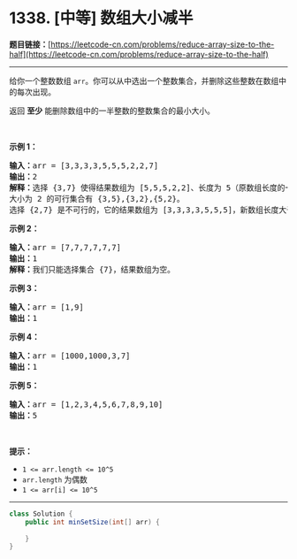 # 1338. [中等] 数组大小减半

**题目链接：**[https://leetcode-cn.com/problems/reduce-array-size-to-the-half](https://leetcode-cn.com/problems/reduce-array-size-to-the-half)

---

<div class="content__1Y2H">
 <div class="notranslate">
  <p>给你一个整数数组&nbsp;<code>arr</code>。你可以从中选出一个整数集合，并删除这些整数在数组中的每次出现。</p> 
  <p>返回&nbsp;<strong>至少</strong>&nbsp;能删除数组中的一半整数的整数集合的最小大小。</p> 
  <p>&nbsp;</p> 
  <p><strong>示例 1：</strong></p> 
  <pre class="language-text"><strong>输入：</strong>arr = [3,3,3,3,5,5,5,2,2,7]
<strong>输出：</strong>2
<strong>解释：</strong>选择 {3,7} 使得结果数组为 [5,5,5,2,2]、长度为 5（原数组长度的一半）。
大小为 2 的可行集合有 {3,5},{3,2},{5,2}。
选择 {2,7} 是不可行的，它的结果数组为 [3,3,3,3,5,5,5]，新数组长度大于原数组的二分之一。
</pre> 
  <p><strong>示例 2：</strong></p> 
  <pre class="language-text"><strong>输入：</strong>arr = [7,7,7,7,7,7]
<strong>输出：</strong>1
<strong>解释：</strong>我们只能选择集合 {7}，结果数组为空。
</pre> 
  <p><strong>示例 3：</strong></p> 
  <pre class="language-text"><strong>输入：</strong>arr = [1,9]
<strong>输出：</strong>1
</pre> 
  <p><strong>示例 4：</strong></p> 
  <pre class="language-text"><strong>输入：</strong>arr = [1000,1000,3,7]
<strong>输出：</strong>1
</pre> 
  <p><strong>示例 5：</strong></p> 
  <pre class="language-text"><strong>输入：</strong>arr = [1,2,3,4,5,6,7,8,9,10]
<strong>输出：</strong>5
</pre> 
  <p>&nbsp;</p> 
  <p><strong>提示：</strong></p> 
  <ul> 
   <li><code>1 &lt;= arr.length &lt;= 10^5</code></li> 
   <li><code>arr.length</code>&nbsp;为偶数</li> 
   <li><code>1 &lt;= arr[i] &lt;= 10^5</code></li> 
  </ul> 
 </div>
</div>

---

```java
class Solution {
    public int minSetSize(int[] arr) {
        
    }
}
```